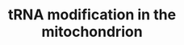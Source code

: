 ---
annotations:
- id: PW:0000004
  parent: regulatory pathway
  type: Pathway Ontology
  value: regulatory pathway
authors:
- ReactomeTeam
- MirellaKalafati
description: The 22 tRNAs encoded by the mitochondrial genome are modified in the
  mitochondrial matrix by enzymes encoded in the nucleus and imported into mitochondria
  (reviewed in Suzuki et al. 2011, Salinas-Giege et al. 2015). Some enzymes such as
  PUS1 and TRIT1 are located in more than one compartment and modify both mitochondrial
  tRNAs and cytosolic tRNAs. Other enzymes such as MTO1, TRMU, and TRMT61B are exclusively  mitochondrial.<br>Modifications
  near the anticodon and near the 3' end of tRNAs tend to affect interaction of the
  tRNA with mRNA within ribosomes and with tRNA synthetases, respectively. Modifications
  in other regions, typically in the "core" of the tRNA tend to affect folding and
  stability of the tRNA (reviewed in Hou et al. 2015). The unusual modification 5-taurinomethyl-2-thiouridine-34
  in the anticodon of at least 3 tRNAs is found only in mammalian mitochondria and
  mutations that affect the responsible biosynthetic enzymes (GTPBP3, MTO1, TRMU)
  cause mitochondrial dysfunction and disease (reviewed in Torres et al. 2014).  View
  original pathway at [http://www.reactome.org/PathwayBrowser/#DIAGRAM=6787450 Reactome].
last-edited: 2021-01-25
organisms:
- Homo sapiens
redirect_from:
- /index.php/Pathway:WP3684
- /instance/WP3684
revision: null
schema-jsonld:
- '@context': https://schema.org/
  '@id': https://wikipathways.github.io/pathways/WP3684.html
  '@type': Dataset
  creator:
    '@type': Organization
    name: WikiPathways
  description: The 22 tRNAs encoded by the mitochondrial genome are modified in the
    mitochondrial matrix by enzymes encoded in the nucleus and imported into mitochondria
    (reviewed in Suzuki et al. 2011, Salinas-Giege et al. 2015). Some enzymes such
    as PUS1 and TRIT1 are located in more than one compartment and modify both mitochondrial
    tRNAs and cytosolic tRNAs. Other enzymes such as MTO1, TRMU, and TRMT61B are exclusively  mitochondrial.<br>Modifications
    near the anticodon and near the 3' end of tRNAs tend to affect interaction of
    the tRNA with mRNA within ribosomes and with tRNA synthetases, respectively. Modifications
    in other regions, typically in the "core" of the tRNA tend to affect folding and
    stability of the tRNA (reviewed in Hou et al. 2015). The unusual modification
    5-taurinomethyl-2-thiouridine-34 in the anticodon of at least 3 tRNAs is found
    only in mammalian mitochondria and mutations that affect the responsible biosynthetic
    enzymes (GTPBP3, MTO1, TRMU) cause mitochondrial dysfunction and disease (reviewed
    in Torres et al. 2014).  View original pathway at [http://www.reactome.org/PathwayBrowser/#DIAGRAM=6787450
    Reactome].
  keywords:
  - 1-methylA-58
  - 1-methylA-9
  - 1-methylG-9
  - 5-taurinomethyl-2-thioU-34
  - 5-taurinomethylU-34
  - AdoHcy
  - AdoMet
  - GTPBP3
  - 'HSD17B10 '
  - 'KIAA0391 '
  - L-Cys
  - MTO1
  - PPi
  - PUS1-1
  - TRIT1
  - 'TRMT10C '
  - 'TRMT61B '
  - TRMT61B tetramer
  - TRMU
  - containing
  - containing A-37
  - containing A-58
  - containing U-27,U28
  - containing U-34
  - dimethylallyl-PP
  - isopentenylA-37
  - mtRNase P
  - pseudoU-27,28
  - tRNA containing
  - tRNA containing A-9
  - tRNA containing G-9
  - 'tRNA(Leu) containing 5-taurinomethyl-2-thiouridine-34 '
  - 'tRNA(Leu) containing 5-taurinomethyluridine-34 '
  - 'tRNA(Leu) containing U-34 '
  - 'tRNA(Leu)(UUR) containing 1-methylA-58 '
  - 'tRNA(Leu)(UUR) containing A-58 '
  - tRNA(Leu,Lys)
  - tRNA(Leu,Lys,Ser)
  - 'tRNA(Lys) containing 1-methylA-58 '
  - 'tRNA(Lys) containing 5-taurinomethyl-2-thiouridine-34 '
  - 'tRNA(Lys) containing 5-taurinomethyluridine-34 '
  - 'tRNA(Lys) containing A-58 '
  - 'tRNA(Lys) containing U-34 '
  - 'tRNA(Lys)(UUU) containing U-27,28 '
  - 'tRNA(Lys)(UUU) containing pseudoU-27,28 '
  - tRNA(Lys,Leu)
  - tRNA(Lys,Ser)
  - tRNA(Ser)(UCN)
  - 'tRNA(Ser)(UCN) containing 1-methylA-58 '
  - 'tRNA(Ser)(UCN) containing A-58 '
  - 'tRNA(Ser)(UGA) containing U-27,U28 '
  - 'tRNA(Ser)(UGA) containing pseudoU-27,28 '
  license: CC0
  name: tRNA modification in the mitochondrion
seo: CreativeWork
title: tRNA modification in the mitochondrion
wpid: WP3684
---